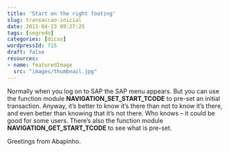 ```yaml
---
title: 'Start on the right footing'
slug: transaccao-inicial
date: 2011-04-23 09:27:25
tags: [segredo]
categories: [dicas]
wordpressId: 715
draft: false
resources:
- name: featuredImage
  src: "images/thumbnail.jpg"
---
```

Normally when you log on to SAP the SAP menu appears. But you can use the function module **NAVIGATION_SET_START_TCODE** to pre-set an initial transaction. Anyway, it’s better to know it’s there than not to know it’s there, and even better than knowing that it’s not there.
Who knows – it could be good for some users. There’s also the function module **NAVIGATION_GET_START_TCODE** to see what is pre-set.

Greetings from Abapinho.
